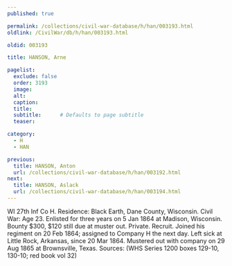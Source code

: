 ```yaml
---
published: true

permalink: /collections/civil-war-database/h/han/003193.html
oldlink: /CivilWar/db/h/han/003193.html

oldid: 003193

title: HANSON, Arne

pagelist:
  exclude: false
  order: 3193
  image: 
  alt:
  caption:
  title:
  subtitle:      # Defaults to page subtitle
  teaser:

category: 
  - H 
  - HAN

previous:
  title: HANSON, Anton
  url: /collections/civil-war-database/h/han/003192.html  
next:
  title: HANSON, Aslack
  url: /collections/civil-war-database/h/han/003194.html   
---
```

WI 27th Inf Co H. Residence: Black Earth, Dane County, Wisconsin. Civil War: Age 23. Enlisted for three years on 5 Jan 1864 at Madison, Wisconsin. Bounty $300, $120 still due at muster out. Private. Recruit. Joined his regiment on 20 Feb 1864; assigned to Company H the next day. Left sick at Little Rock, Arkansas, since 20 Mar 1864. Mustered out with company on 29 Aug 1865 at Brownsville, Texas. Sources: (WHS Series 1200 boxes 129-10, 130-10; red book vol 32)